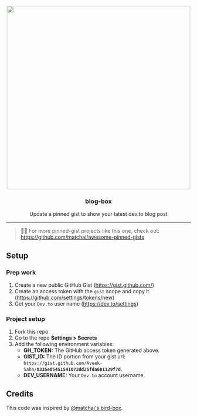 <p align="center">
  <img width="500" src="https://user-images.githubusercontent.com/31800695/95653099-8a72de00-0b13-11eb-9af5-8ad0ed33bb68.png">
  <h3 align="center">blog-box</h3>
  <p align="center">Update a pinned gist to show your latest dev.to blog post</p>
</p>

---

> 📌✨ For more pinned-gist projects like this one, check out: https://github.com/matchai/awesome-pinned-gists

## Setup

### Prep work

1. Create a new public GitHub Gist (https://gist.github.com/)
1. Create an access token with the `gist` scope and copy it. (https://github.com/settings/tokens/new)
1. Get your `Dev.to` user name (https://dev.to/settings)

### Project setup

1. Fork this repo
1. Go to the repo **Settings > Secrets**
1. Add the following environment variables:
   - **GH_TOKEN:** The GitHub access token generated above.
   - **GIST_ID:** The ID portion from your gist url: `https://gist.github.com/Aveek-Saha/`**`8335e85451541072dd25fda601129f7d`**.
   - **DEV_USERNAME:** Your `Dev.to` account username.

## Credits
This code was inspired by [@matchai's bird-box](https://github.com/matchai/bird-box).